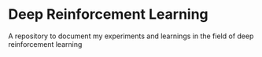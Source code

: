 # Deep Reinforcement Learning

A repository to document my experiments and learnings in the field of deep reinforcement learning
